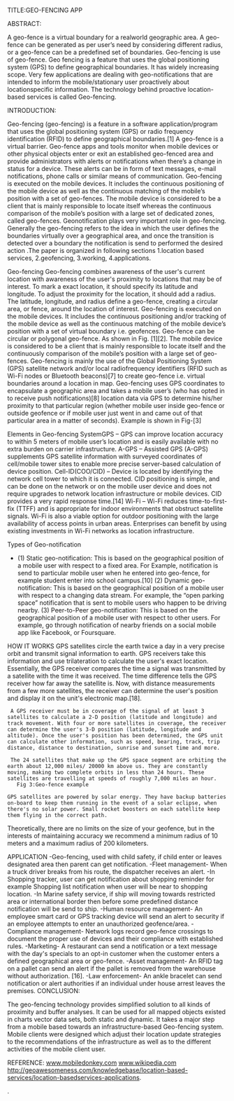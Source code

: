 
TITLE:GEO-FENCING APP


ABSTRACT:

 A geo-fence is a virtual boundary for a realworld geographic area. A geo-fence can be generated as per user’s need by considering different radius, or a geo-fence can be a predefined set of boundaries. Geo-fencing is use of geo-fence. Geo fencing is a feature that uses the global positioning system (GPS) to define geographical boundaries. It has widely increasing scope. Very few applications are dealing with geo-notifications that are intended to inform the mobile/stationary user proactively about locationspecific information. The technology behind proactive location-based services is called Geo-fencing.


INTRODUCTION:

Geo-fencing (geo-fencing) is a feature in a software application/program that uses the global positioning system (GPS) or radio frequency identification (RFID) to define geographical boundaries.[1] A geo-fence is a virtual barrier. Geo-fence apps and tools monitor when mobile devices or other physical objects enter or exit an established geo-fenced area and provide administrators with alerts or notifications when there’s a change in status for a device. These alerts can be in form of text messages, e-mail notifications, phone calls or similar means of communication. Geo-fencing is executed on the mobile devices. It includes the continuous positioning of the mobile device as well as the continuous matching of the mobile’s position with a set of geo-fences. The mobile device is considered to be a client that is mainly responsible to locate itself whereas the continuous comparison of the mobile’s position with a large set of dedicated zones, called geo-fences. Geonotification plays very important role in geo-fencing. Generally the geo-fencing refers to the idea in which the user defines the boundaries virtually over a geographical area, and once the transition is detected over a boundary the notification is send to performed the desired action .The paper is organized in following sections 1.location based services, 2.geofencing, 3.working, 4.applications.



Geo-fencing
 Geo-fencing combines awareness of the user's current location with awareness of the user's proximity to locations that may be of interest. To mark a exact location, it should specify its latitude and longitude. To adjust the proximity for the location, it should add a radius. The latitude, longitude, and radius define a geo-fence, creating a circular area, or fence, around the location of interest.
Geo-fencing is executed on the mobile devices. It includes the continuous positioning and/or tracking of the mobile device as well as the continuous matching of the mobile device’s position with a set of virtual boundary i.e. geofences. Geo-fence can be circular or polygonal geo-fence. As shown in Fig. [1][2]. The mobile device is considered to be a client that is mainly responsible to locate itself and the continuously comparison of the mobile’s position with a large set of geo-fences. Geo-fencing is mainly the use of the Global Positioning System (GPS) satellite network and/or local radiofrequency identifiers (RFID such as Wi-Fi nodes or Bluetooth beacons)[7] to create geo-fence i.e. virtual boundaries around a location in map. Geo-fencing uses GPS coordinates to encapsulate a geographic area and takes a mobile user’s (who has opted in to receive push notifications)[8] location data via GPS to determine his/her proximity to that particular region (whether mobile user inside geo-fence or outside geofence or if mobile user just went in and came out of that particular area in a matter of seconds). Example is shown in Fig-[3] 

Elements in Geo-fencing SystemGPS –
 GPS can improve location accuracy to within 5 meters of mobile user’s location and is easily available with no extra burden on carrier infrastructure. A-GPS – Assisted GPS (A-GPS) supplements GPS satellite information with surveyed coordinates of cell/mobile tower sites to enable more precise server-based calculation of device position. Cell-ID(COO/CID) – Device is located by identifying the network cell tower to which it is connected. CID positioning is simple, and can be done on the network or on the mobile user device and does not require upgrades to network location infrastructure or mobile devices. CID provides a very rapid response time.[14] Wi-Fi – Wi-Fi reduces time-to-first-fix (TTFF) and is appropriate for indoor environments that obstruct satellite signals. Wi-Fi is also a viable option for outdoor positioning with the large availability of access points in urban areas. Enterprises can benefit by using existing investments in Wi-Fi networks as location infrastructure.


Types of Geo-notification
- (1) Static geo-notification: This is based on the geographical position of a mobile user with respect to a fixed area. For Example, notification is send to particular mobile user when he entered into geo-fence, for example student enter into school campus.[10] 
(2) Dynamic geo-notification: This is based on the geographical position of a mobile user with respect to a changing data stream. For example, the “open parking space” notification that is sent to mobile users who happen to be driving nearby. 
(3) Peer-to-Peer geo-notification: This is based on the geographical position of a mobile user with respect to other users. For example, go through notification of nearby friends on a social mobile app like Facebook, or Foursquare. 

 HOW IT WORKS
 GPS satellites circle the earth twice a day in a very precise orbit and transmit signal information to earth. GPS receivers take this information and use trilateration to calculate the user's exact location. Essentially, the GPS receiver compares the time a signal was transmitted by a satellite with the time it was received. The time difference tells the GPS receiver how far away the satellite is. Now, with distance measurements from a few more satellites, the receiver can determine the user's position and display it on the unit's electronic map.[18].  
                                               
     A GPS receiver must be in coverage of the signal of at least 3 satellites to calculate a 2-D position (latitude and longitude) and track movement. With four or more satellites in coverage, the receiver can determine the user's 3-D position (latitude, longitude and altitude). Once the user's position has been determined, the GPS unit can calculate other information, such as speed, bearing, track, trip distance, distance to destination, sunrise and sunset time and more.  

     The 24 satellites that make up the GPS space segment are orbiting the earth about 12,000 miles/ 20000 km above us. They are constantly moving, making two complete orbits in less than 24 hours. These satellites are travelling at speeds of roughly 7,000 miles an hour.  
       Fig 3:Geo-fence example

    GPS satellites are powered by solar energy. They have backup batteries on-board to keep them running in the event of a solar eclipse, when there's no solar power. Small rocket boosters on each satellite keep them flying in the correct path. 
   Theoretically, there are no limits on the size of your geofence, but in the interests of maintaining accuracy we recommend a minimum radius of 10 meters and a maximum radius of 200 kilometers. 

           
       
 APPLICATION
 -Geo-fencing, used with child safety, if child enter or leaves designated area then parent can get notification.
 -Fleet management- When a truck driver breaks from his route, the dispatcher receives an alert. 
-In Shopping tracker, user can get notification about shopping reminder for example Shopping list notification when user will be near to shopping location.
 -In Marine safety service, if ship will moving towards restricted area or international border then before some predefined distance notification will be send to ship.
 -Human resource management- An employee smart card or GPS tracking device will send an alert to security if an employee attempts to enter an unauthorized geofence/area.
 -Compliance management- Network logs record geo-fence crossings to document the proper use of devices and their compliance with established rules.
 -Marketing- A restaurant can send a notification or a text message with the day's specials to an opt-in customer when the customer enters a defined geographical area or geo-fence.
 -Asset management- An RFID tag on a pallet can send an alert if the pallet is removed from the warehouse without authorization. [16].
 -Law enforcement- An ankle bracelet can send notification or alert authorities if an individual under house arrest leaves the premises.
CONCLUSION:

The geo-fencing technology provides simplified solution to all kinds of proximity and buffer analyses. It can be used for all mapped objects existed in charts vector data sets, both static and dynamic. It takes a major step from a mobile based towards an infrastructure-based Geo-fencing system. Mobile clients were designed which adjust their location update strategies to the recommendations of the infrastructure as well as to the different activities of the mobile client user.

REFERENCE:
 www.mobiledonkey.com
 www.wikipedia.com
http://geoawesomeness.com/knowledgebase/location-based-services/location-basedservices-applications.


.






